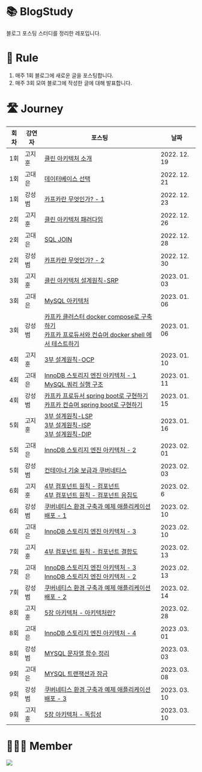 # 📚 BlogStudy
블로그 포스팅 스터디를 정리한 레포입니다.

# 📐 Rule
1. 매주 1회 블로그에 새로운 글을 포스팅합니다.
2. 매주 3회 모여 블로그에 작성한 글에 대해 발표합니다.

# 🛣 Journey
|회차|강연자|포스팅|날짜|
|--|----|-------|---|
|1회|고지훈|[클린 아키텍처 소개](https://stack-experience.tistory.com/2)|2022. 12. 19|
|1회|고대은|[데이터베이스 선택](https://acisliver.tistory.com/entry/DB-Database%EC%9D%98-%EC%A2%85%EB%A5%98%EC%99%80-%EC%84%A0%ED%83%9D)|2022. 12. 21|
|1회|강성범|[카프카란 무엇인가? - 1](https://ksb-dev.tistory.com/259)|2022. 12. 23|
|2회|고지훈|[클린 아키텍처 패러다임](https://stack-experience.tistory.com/3)|2022. 12. 26|
|2회|고대은|[SQL JOIN](https://thread-raclette-4cb.notion.site/SQL-JOIN-42e0ae9ecea842cfbef3c0774988397e)|2022. 12. 28|
|2회|강성범|[카프카란 무엇인가? - 2](https://ksb-dev.tistory.com/260)|2022. 12. 30|
|3회|고지훈|[클린 아키텍처 설계원칙-SRP](https://stack-experience.tistory.com/4)|2023. 01. 03|
|3회|고대은|[MySQL 아키텍처](https://acisliver.tistory.com/entry/DB-MySQL-%EC%95%84%ED%82%A4%ED%85%8D%EC%B2%98-1)|2023. 01. 06|
|3회|강성범|[카프카 클러스터 docker compose로 구축하기](https://ksb-dev.tistory.com/261) <br> [카프카 프로듀서와 컨슈머 docker shell 에서 테스트하기](https://ksb-dev.tistory.com/262)|2023. 01. 06|
|4회|고지훈|[3부 설계원칙-OCP](https://stack-experience.tistory.com/5)|2023. 01. 10|
|4회|고대은|[InnoDB 스토리지 엔진 아키텍처 - 1](https://acisliver.tistory.com/entry/DB-InnoDB-%EC%8A%A4%ED%86%A0%EB%A6%AC%EC%A7%80-%EC%97%94%EC%A7%84-%EC%95%84%ED%82%A4%ED%85%8D%EC%B2%98) <br> [MySQL 쿼리 실행 구조](https://acisliver.tistory.com/entry/DB-MySQL-%EC%95%84%ED%82%A4%ED%85%8D%EC%B2%98-%EC%BF%BC%EB%A6%AC-%EC%8B%A4%ED%96%89-%EA%B5%AC%EC%A1%B0)|2023. 01. 11|
|4회|강성범|[카프카 프로듀서 spring boot로 구현하기](https://ksb-dev.tistory.com/264) <br> [카프카 컨슈머 spring boot로 구현하기](https://ksb-dev.tistory.com/265)|2023. 01. 15|
|5회|고지훈|[3부 설계원칙-LSP](https://stack-experience.tistory.com/6) <br> [3부 설계원칙-ISP](https://stack-experience.tistory.com/7) <br> [3부 설계원칙-DIP](https://stack-experience.tistory.com/8) |2023. 01. 16|
|5회|고대은|[InnoDB 스토리지 엔진 아키텍처 - 2](https://acisliver.tistory.com/entry/DB-InnoDB-%EC%95%84%ED%82%A4%ED%85%8D%EC%B2%98-2)|2023. 02. 01|
|5회|강성범|[컨테이너 기술 보급과 쿠버네티스](https://ksb-dev.tistory.com/268)|2023. 02. 03|
|6회|고지훈|[4부 컴포넌트 원칙 - 컴포넌트](https://stack-experience.tistory.com/9)<br>[4부 컴포넌트 원칙 - 컴포넌트 응집도](https://stack-experience.tistory.com/10)|2023. 02. 6|
|6회|강성범|[쿠버네티스 환경 구축과 예제 애플리케이션 배포 - 1](https://ksb-dev.tistory.com/272)|2023. 02. 10|
|6회|고대은|[InnoDB 스토리지 엔진 아키텍처 - 3](https://acisliver.tistory.com/entry/DB-InnoDB-%EC%8A%A4%ED%86%A0%EB%A6%AC%EC%A7%80-%EC%97%94%EC%A7%84-%EC%95%84%ED%82%A4%ED%85%8D%EC%B2%98-%EC%96%B8%EB%91%90-%EB%A1%9C%EA%B7%B8)|2023 .02. 10|
|7회|고지훈|[4부 컴포넌트 원칙 - 컴포넌트 결합도](https://stack-experience.tistory.com/12)|2023. 02. 13|
|7회|고대은|[InnoDB 스토리지 엔진 아키텍처 - 3](https://acisliver.tistory.com/entry/DB-InnoDB-%EC%8A%A4%ED%86%A0%EB%A6%AC%EC%A7%80-%EC%97%94%EC%A7%84-%EC%95%84%ED%82%A4%ED%85%8D%EC%B2%98-%EC%96%B8%EB%91%90-%EB%A1%9C%EA%B7%B8)<br>[InnoDB 스토리지 엔진 아키텍처 - 2](https://acisliver.tistory.com/entry/DB-InnoDB-%EC%95%84%ED%82%A4%ED%85%8D%EC%B2%98-2)|2023 .02. 13|
|7회|강성범|[쿠버네티스 환경 구축과 예제 애플리케이션 배포 - 2](https://ksb-dev.tistory.com/274)|2023. 02. 14|
|8회|고지훈|[5장 아키텍처 - 아키텍처란?](https://stack-experience.tistory.com/13)|2023. 02. 28|
|8회|고대은|[InnoDB 스토리지 엔진 아키텍처 - 4](https://acisliver.tistory.com/entry/DB-InnoDB-%EC%8A%A4%ED%86%A0%EB%A6%AC%EC%A7%80-%EC%97%94%EC%A7%84-%EC%95%84%ED%82%A4%ED%85%8D%EC%B2%98-4)|2023 .03. 01|
|8회|강성범|[MYSQL 문자열 함수 정리](https://ksb-dev.tistory.com/277)|2023. 03. 03|
|9회|고대은|[MYSQL 트랜잭션과 잠금](https://acisliver.tistory.com/entry/MySQL-%ED%8A%B8%EB%9E%9C%EC%9E%AD%EC%85%98)|2023. 03. 08|
|9회|강성범|[쿠버네티스 환경 구축과 예제 애플리케이션 배포 - 3](https://ksb-dev.tistory.com/278)|2023. 03. 10|
|9회|고지훈|[5장 아키텍처 - 독립성](https://stack-experience.tistory.com/14)|2023. 03. 10|


# 👨‍👦‍👦 Member

<a href="https://github.com/BlogStudy/BlogStudy/graphs/contributors">
  <img src="https://contrib.rocks/image?repo=BlogStudy/BlogStudy" />
</a>
